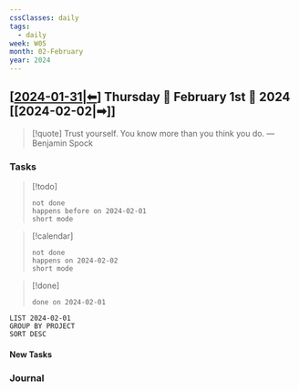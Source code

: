 ```yaml
---
cssClasses: daily
tags:
  - daily
week: W05
month: 02-February
year: 2024
---
```


## [[2024-01-31|⬅]] Thursday 🔹 February 1st 🔹 2024 [[2024-02-02|➡]]

> [!quote] Trust yourself. You know more than you think you do.
> — Benjamin Spock

### Tasks

> [!todo]
> ```tasks
> not done
> happens before on 2024-02-01
> short mode
> ```

> [!calendar]
> ```tasks
> not done
> happens on 2024-02-02
> short mode
> ```

> [!done]
> ```tasks
> done on 2024-02-01
> ```

```toggl
LIST 2024-02-01
GROUP BY PROJECT
SORT DESC
```

#### New Tasks

### Journal

[//begin]: # "Autogenerated link references for markdown compatibility"
[2024-01-31|⬅]: <../24.01 January/2024-01-31> "2024-01-31"
[//end]: # "Autogenerated link references"